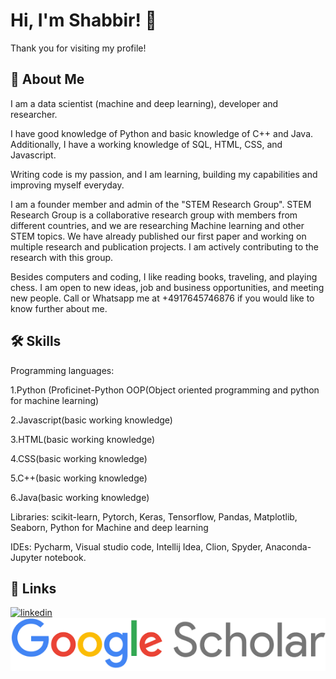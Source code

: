 
# Hi, I'm Shabbir! 👋

Thank you for visiting my profile!
## 🚀 About Me
I am a data scientist (machine and deep learning), 
developer and researcher. 

I have good knowledge of Python and basic knowledge 
of C++ and Java. Additionally, I have a working 
knowledge of SQL, HTML, CSS, and Javascript.

Writing code is my passion, and I am learning,
building my capabilities and improving myself
everyday.

I am a founder member and admin of the "STEM Research 
Group". STEM Research Group is a collaborative 
research group with members from different countries,
 and we are researching Machine learning and 
other STEM topics. We have already published our first 
paper and working on multiple research and 
publication projects. I am actively contributing
to the research with this group. 

Besides computers and coding, I like reading books, 
traveling, and playing chess. I am open to new ideas,
job and business opportunities, and meeting new people. Call or 
Whatsapp me at +4917645746876 if you would like to
know further about me. 

## 🛠 Skills
Programming languages: 

1.Python (Proficinet-Python 
OOP(Object oriented programming and python for
machine learning) 

2.Javascript(basic working knowledge) 

3.HTML(basic working knowledge)

4.CSS(basic working knowledge) 

5.C++(basic working knowledge) 

6.Java(basic working knowledge)

Libraries: scikit-learn, Pytorch, Keras, Tensorflow,
Pandas, Matplotlib, Seaborn, Python for Machine and deep 
learning

IDEs: Pycharm, Visual studio code, Intellij Idea,
Clion, Spyder, Anaconda-Jupyter notebook.

## 🔗 Links
[![linkedin](https://img.shields.io/badge/linkedin-0A66C2?style=for-the-badge&logo=linkedin&logoColor=white)](linkedin.com/in/sashuvo/)
[![google scholar](https://github.com/shabbirshuvo/shabbirshuvo/blob/0fa04ab535b850faa37b65ce4183ba21563d405a/google%20scholar.png?style=for-the-badge&logo=twitter&logoColor=white)](https://scholar.google.com/citations?user=_I8J_VwAAAAJ&hl=en&authuser=1)

